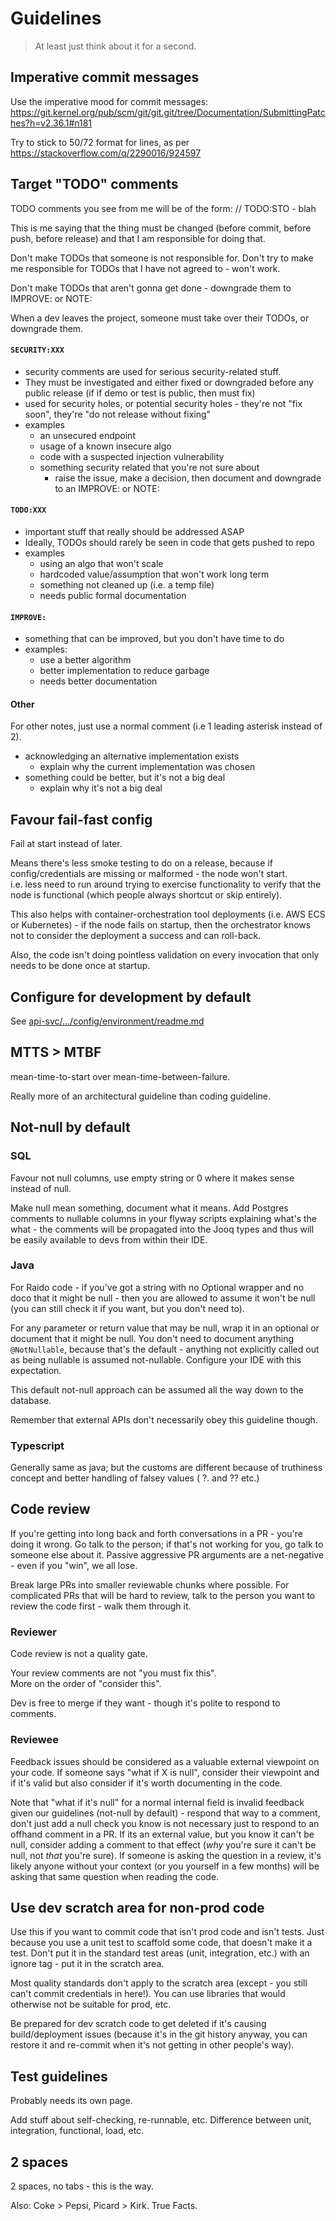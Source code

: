 
# Guidelines

> At least just think about it for a second.

## Imperative commit messages

Use the imperative mood for commit messages: 
https://git.kernel.org/pub/scm/git/git.git/tree/Documentation/SubmittingPatches?h=v2.36.1#n181

Try to stick to 50/72 format for lines, as per 
https://stackoverflow.com/q/2290016/924597


## Target "TODO" comments

TODO comments you see from me will be of the form: // TODO:STO - blah

This is me saying that the thing must be changed (before commit, before push, 
before release) and that I am responsible for doing that.

Don't make TODOs that someone is not responsible for.  Don't try to make me 
responsible for TODOs that I have not agreed to - won't work.

Don't make TODOs that aren't gonna get done - downgrade them to 
IMPROVE: or NOTE:

When a dev leaves the project, someone must take over their TODOs, or downgrade
them.

#### `SECURITY:XXX`
* security comments are used for serious security-related stuff.
* They must be investigated and either fixed or downgraded before any public 
release (if if demo or test is public, then must fix)
* used for security holes, or potential security holes - they're not "fix 
  soon", they're "do not release without fixing"
* examples
  * an unsecured endpoint
  * usage of a known insecure algo
  * code with a suspected injection vulnerability
  * something security related that you're not sure about
    * raise the issue, make a decision, then document and downgrade to an 
    IMPROVE: or NOTE:

#### `TODO:XXX`
* important stuff that really should be addressed ASAP
* Ideally, TODOs should rarely be seen in code that gets pushed to repo
* examples
  * using an algo that won't scale
  * hardcoded value/assumption that won't work long term
  * something not cleaned up (i.e. a temp file)
  * needs public formal documentation

#### `IMPROVE:`

* something that can be improved, but you don't have time to do
* examples:
  * use a better algorithm
  * better implementation to reduce garbage
  * needs better documentation

#### Other
For other notes, just use a normal comment (i.e 1 leading asterisk instead 
of 2).

* acknowledging an alternative implementation exists 
  * explain why the current implementation was chosen
* something could be better, but it's not a big deal
  * explain why it's not a big deal 


## Favour fail-fast config

Fail at start instead of later.

Means there's less smoke testing to do on a release, because if 
config/credentials are missing or malformed - the node won't start.   
i.e. less need to run around trying to exercise functionality to verify that 
the node is functional (which people always shortcut or skip entirely).

This also helps with container-orchestration tool deployments (i.e. AWS ECS or 
Kubernetes) - if the node fails on startup, then the orchestrator knows not to 
consider the deployment a success and can roll-back.

Also, the code isn't doing pointless validation on every invocation that only 
needs to be done once at startup.


## Configure for development by default

See 
[api-svc/.../config/environment/readme.md](/api-svc/spring/src/main/java/raido/apisvc/spring/config/environment/readme.md)


## MTTS > MTBF

mean-time-to-start over mean-time-between-failure.

Really more of an architectural guideline than coding guideline.


## Not-null by default

### SQL

Favour not null columns, use empty string or 0 where it makes sense 
instead of null.

Make null mean something, document what it means.
Add Postgres comments to nullable columns in your flyway scripts explaining 
what's the what - the comments will be propagated into the Jooq types and thus 
will be easily available to devs from within their IDE.

### Java
For Raido code - if you've got a string with no Optional wrapper and no doco 
that it might be null - then you are allowed to assume it won't be null 
(you can still check it if you want, but you don't need to).

For any parameter or return value that may be null, wrap it in an optional or 
document that it might be null.  You don't need to document anything 
`@NotNullable`, because that's the default - anything not explicitly called out 
as being nullable is assumed not-nullable.  Configure your IDE with this 
expectation.

This default not-null approach can be assumed all the way down to the database.

Remember that external APIs don't necessarily obey this guideline though.

### Typescript
Generally same as java; but the customs are different because of truthiness 
concept and better handling of falsey values ( ?.  and ??  etc.)


## Code review

If you're getting into long back and forth conversations in a PR - you're 
doing it wrong.  Go talk to the person; if that's not working for you, 
go talk to someone else about it.  Passive aggressive PR arguments are a 
net-negative - even if you "win", we all lose.

Break large PRs into smaller reviewable chunks where possible.
For complicated PRs that will be hard to review, talk to the person you want
to review the code first - walk them through it.

### Reviewer
Code review is not a quality gate.

Your review comments are not "you must fix this".  
More on the order of "consider this".

Dev is free to merge if they want - though it's polite to respond to comments.

### Reviewee
Feedback issues should be considered as a valuable external viewpoint on 
your code.  If someone says "what if X is null", consider their viewpoint and 
if it's valid but also consider if it's worth documenting in the code.  

Note that "what if it's null" for a normal internal field is invalid feedback 
given our guidelines (not-null by default) - respond that way to a comment, 
don't just add a null check you know is not necessary just to respond to an 
offhand comment in a PR. If its an external value, but you know it can't be 
null, consider adding a comment to that effect (_why_ you're sure it can't be 
null, not _that_ you're sure).  If someone is asking the question in a review, 
it's likely anyone without your context (or you yourself in a few months) will 
be asking that same question when reading the code.


## Use dev scratch area for non-prod code
Use this if you want to commit code that isn't prod code and isn't tests. 
Just because you use a unit test to scaffold some code, that doesn't make it 
a test. Don't put it in the standard test areas (unit, integration, etc.) 
with an ignore tag - put it in the scratch area.

Most quality standards don't apply to the scratch area (except - you still 
can't commit credentials in here!).  You can use libraries that would 
otherwise not be suitable for prod, etc.

Be prepared for dev scratch code to get deleted if it's causing 
build/deployment issues (because it's in the git history anyway, you can
restore it and re-commit when it's not getting in other people's way).


## Test guidelines
Probably needs its own page.

Add stuff about self-checking, re-runnable, etc.
Difference between unit, integration, functional, load, etc.


## 2 spaces
2 spaces, no tabs - this is the way.

Also: Coke > Pepsi, Picard > Kirk.  True Facts.

